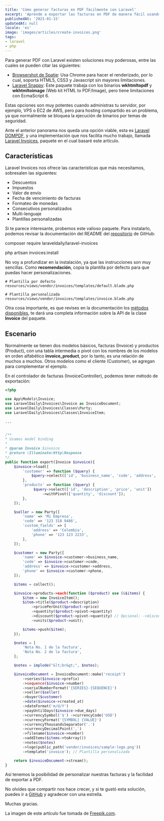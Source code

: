 ```yaml
---
title: 'Cómo generar facturas en PDF fácilmente con Laravel'
excerpt: 'Aprende a exportar las facturas en PDF de manera fácil usando Laravel PHP, DOMPDF y la implementación Laravel Invoices.'
publishedAt: '2021-01-15'
updatedAt: null
locale: 'es'
image: 'images/articles/create-invoices.png'
tags:
- laravel
- php
---
```


Para generar PDF con Laravel existen soluciones muy poderosas, entre las cuales se pueden citar las siguientes:

* [Browsershot de Spatie](https://github.com/spatie/browsershot): Usa Chrome para hacer el renderizado, por lo cual, soporta HTML5, CSS3 y Javascript sin mayores limitaciones.
* [Laravel Snappy](https://github.com/barryvdh/laravel-snappy): Este paquete trabaja con los binarios **wkhtmltopdf** y **wkhtmltoimage** (Web kit HTML to PDF/Image), pero tiene limitaciones con EcmaScript 6.

Estas opciones son muy potentes cuando administras tu servidor, por ejemplo, VPS o EC2 de AWS, pero para hosting compartido es un problema, ya que normalmente se bloquea la ejecución de binarios por temas de seguridad.

Ante el anterior panorama nos queda una opción viable, esta es [Laravel DOMPDF](https://github.com/barryvdh/laravel-dompdf), y una implementación que nos facilita mucho trabajo, llamada [Laravel Invoices](https://github.com/LaravelDaily/laravel-invoices), paquete en el cual basaré este artículo.


## Características

Laravel Invoices nos ofrece las características que más necesitamos, sobresalen las siguientes:

* Descuentos
* Impuestos
* Valor de envío
* Fecha de vencimiento de facturas
* Formateo de monedas
* Consecutivos personalizados
* Multi-lenguaje
* Plantillas personalizadas

Si te parece interesante, probemos este valioso paquete. Para instalarlo, podemos revisar la documentación del README del [repositorio](https://github.com/LaravelDaily/laravel-invoices) de GitHub:

composer require laraveldaily/laravel-invoices

php artisan invoices:install

No voy a profundizar en la instalación, ya que las instrucciones son muy sencillas. Como **recomendación**, copia la plantilla por defecto para que puedas hacer personalizaciones.

```
# Plantilla por defecto
resources/views/vendor/invoices/templates/default.blade.php

# Plantilla personalizada
resources/views/vendor/invoices/templates/invoice.blade.php
```

Otra cosa importante, es que revises en la documentación los [métodos disponibles](https://github.com/LaravelDaily/laravel-invoices#available-methods), te dará una completa información sobre la API de la clase **Invoice** del paquete.

## Escenario

Normalmente se tienen dos modelos básicos, facturas (Invoice) y productos (Product), con una tabla intermedia o pivot con los nombres de los modelos en orden alfabético **invoice_product**, por lo tanto, es una relación de muchos a muchos. Otros modelos como el cliente (Customer), se agregan para complementar el ejemplo.

En el controlador de facturas (InvoiceController), podemos tener método de exportación:

```php
<?php

use App\Models\Invoice;
use LaravelDaily\Invoices\Invoice as InvoiceDocument;
use LaravelDaily\Invoices\Classes\Party;
use LaravelDaily\Invoices\Classes\InvoiceItem;

...


/** 
* Usamos model binding 
* 
* @param Invoice $invoice
* @return \Illuminate\Http\Response
*/
public function export(Invoice $invoice){
    $invoice->load([
        'customer' => function ($query) {
            $query->select(['id', 'business_name', 'code', 'address', 'phone']); 
        },
        'products' => function ($query) {
             $query->select(['id', 'description', 'price', 'unit'])
                 ->withPivot(['quantity', 'discount']);
        },
    ]);

    $seller = new Party([
        'name' => 'Mi Empresa',
        'code' => '123 318 9486',
        'custom_fields' => [
            'address' => 'Colombia',
            'phone' => '123 123 2233',
        ],
    ]);

    $customer = new Party([
        'name' => $invoice->customer->business_name,
        'code' => $invoice->customer->code,
        'address' => $invoice->customer->address,
        'phone' => $invoice->customer->phone,
    ]);

    $items = collect();

    $invoice->products->each(function ($product) use (&$items) {
        $item = new InvoiceItem();
        $item->title($product->description)
            ->pricePerUnit($product->price)
            ->quantity($product->pivot->quantity)
            ->discount($product->pivot->quantity) // Opcional: ->discountByPercent(9)
            ->units($product->unit);

        $items->push($item);
    });

    $notes = [
        'Nota No. 1 de la factura',
        'Nota No. 2 de la factura',
    ];

    $notes = implode("&lt;br&gt;", $notes);

    $invoiceDocument = InvoiceDocument::make('receipt')
        ->series($invoice->prefix)
        ->sequence($invoice->number)
        ->serialNumberFormat('{SERIES}-{SEQUENCE}')
        ->seller($seller)
        ->buyer($customer)
        ->date($invoice->created_at)
        ->dateFormat('m/d/Y')
        ->payUntilDays($invoice->due_days)
        ->currencySymbol('$') ->currencyCode('USD')
        ->currencyFormat('{SYMBOL} {VALUE}')
        ->currencyThousandsSeparator('.')
        ->currencyDecimalPoint(',')
        ->filename($invoice->number)
        ->addItems($items->toArray())
        ->notes($notes)
        ->logo(public_path('vendor/invoices/sample-logo.png'))
        ->template('invoice'); // Plantilla personalizada

    return $invoiceDocument->stream();
}
```

Así tenemos la posibilidad de personalizar nuestras facturas y la facilidad de exportar a PDF.

No olvides que compartir nos hace crecer, y si te gustó esta solución, puedes ir a [GitHub](https://github.com/LaravelDaily/laravel-invoices) y agradecer con una estrella.

Muchas gracias.

La imagen de este artículo fue tomada de [Freepik.com](https://www.freepik.com/vectors/business).